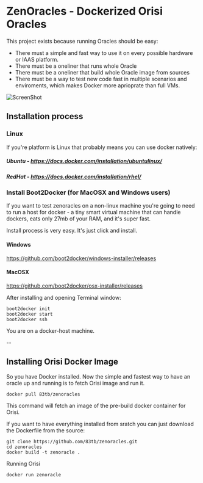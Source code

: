 # ZenOracles - Dockerized Orisi Oracles

This project exists because running Oracles should be easy:
* There must a simple and fast way to use it on every possible hardware or IAAS platform. 
* There must be a oneliner that runs whole Oracle
* There must be a oneliner that build whole Oracle image from sources 
* There must be a way to test new code fast in multiple scenarios and enviroments, which makes Docker more aprioprate than full VMs.


![ScreenShot](http://icons.iconarchive.com/icons/robsonbillponte/iRob/256/Drives-Server-icon.png)

## Installation process

### Linux

If you're platform is Linux that probably means you can use docker natively:

##### Ubuntu - https://docs.docker.com/installation/ubuntulinux/
##### RedHat - https://docs.docker.com/installation/rhel/


### Install Boot2Docker (for MacOSX and Windows users)

If you want to test zenoracles on a non-linux machine you're going to need to run a host for docker - a tiny smart virtual machine that can handle dockers, eats only 27mb of your RAM, and it's super fast.


Install process is very easy. It's just click and install.

#### Windows

https://github.com/boot2docker/windows-installer/releases

#### MacOSX

https://github.com/boot2docker/osx-installer/releases


After installing and opening Terminal window:

```
boot2docker init
boot2docker start
boot2docker ssh
```

You are on a docker-host machine.

--



## Installing Orisi Docker Image


So you have Docker installed. Now the simple and fastest way to have an oracle up and running is to fetch Orisi image and run it.

```
docker pull 83tb/zenoracles
```
This command will fetch an image of the pre-build docker container for Orisi.

If you want to have everything installed from sratch you can just download the Dockerfile from the source:
```
git clone https://github.com/83tb/zenoracles.git
cd zenoracles
docker build -t zenoracle .
```
Running Orisi
```
docker run zenoracle
```











